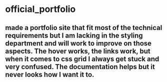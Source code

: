 # official_portfolio
## made a portfolio site that fit most of the technical requirements but I am lacking in the styling department and will work to improve on those aspects. The hover works, the links work, but when it comes to css grid I always get stuck and very confused. The documentation helps but it never looks how I want it to.
